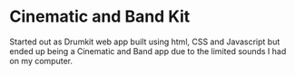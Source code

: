 # Cinematic and Band Kit
Started out as Drumkit web app built using html, CSS and Javascript but ended up being a Cinematic and Band app due to the limited sounds I had on my computer.  
